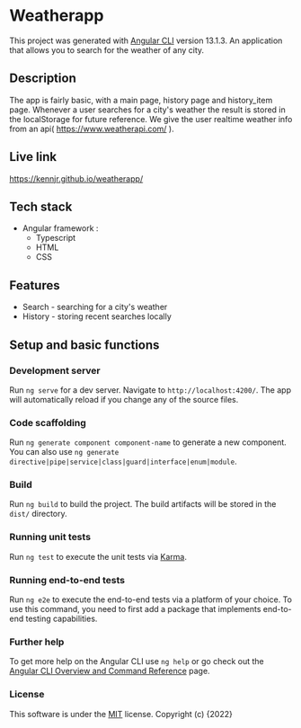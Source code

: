# Weatherapp

This project was generated with [Angular CLI](https://github.com/angular/angular-cli) version 13.1.3.
An application that allows you to search for the weather of any city.

## Description

The app is fairly basic, with a main page, history page and history_item page. Whenever a user searches for a city's weather the result is stored in the localStorage for future reference. We give the user realtime weather info from an api( https://www.weatherapi.com/ ).

## Live link

https://kennjr.github.io/weatherapp/

## Tech stack

* Angular framework :
    * Typescript
    * HTML
    * CSS 

## Features

* Search - searching for a city's weather
* History - storing recent searches locally

## Setup and basic functions
### Development server

Run `ng serve` for a dev server. Navigate to `http://localhost:4200/`. The app will automatically reload if you change any of the source files.

### Code scaffolding

Run `ng generate component component-name` to generate a new component. You can also use `ng generate directive|pipe|service|class|guard|interface|enum|module`.

### Build

Run `ng build` to build the project. The build artifacts will be stored in the `dist/` directory.

### Running unit tests

Run `ng test` to execute the unit tests via [Karma](https://karma-runner.github.io).

### Running end-to-end tests

Run `ng e2e` to execute the end-to-end tests via a platform of your choice. To use this command, you need to first add a package that implements end-to-end testing capabilities.

### Further help

To get more help on the Angular CLI use `ng help` or go check out the [Angular CLI Overview and Command Reference](https://angular.io/cli) page.

### License

This software is under the [MIT](LICENSE) license.
Copyright (c) {2022} 